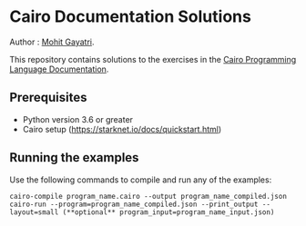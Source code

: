 # Cairo Documentation Solutions 
Author : [Mohit Gayatri](https://github.com/mgayatri77). 

This repository contains solutions to the exercises in the [Cairo Programming Language Documentation](https://starknet.io/docs/index.html). 

## Prerequisites
- Python version 3.6 or greater
- Cairo setup (https://starknet.io/docs/quickstart.html)

## Running the examples
Use the following commands to compile and run any of the examples:
```
cairo-compile program_name.cairo --output program_name_compiled.json
cairo-run --program=program_name_compiled.json --print_output --layout=small (**optional** program_input=program_name_input.json)
```